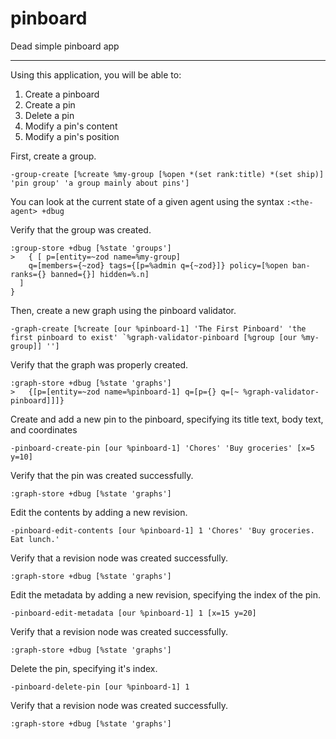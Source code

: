 # pinboard

Dead simple pinboard app

---

Using this application, you will be able to:

1. Create a pinboard
2. Create a pin
3. Delete a pin
4. Modify a pin's content
5. Modify a pin's position


First, create a group.

```
-group-create [%create %my-group [%open *(set rank:title) *(set ship)] 'pin group' 'a group mainly about pins']
```

You can look at the current state of a given agent using the syntax `:<the-agent> +dbug`

Verify that the group was created.

```
:group-store +dbug [%state 'groups']
>   { [ p=[entity=~zod name=%my-group]
    q=[members={~zod} tags={[p=%admin q={~zod}]} policy=[%open ban-ranks={} banned={}] hidden=%.n]
  ]
}
```


Then, create a new graph using the pinboard validator.

```
-graph-create [%create [our %pinboard-1] 'The First Pinboard' 'the first pinboard to exist' `%graph-validator-pinboard [%group [our %my-group]] '']
```

Verify that the graph was properly created.
```
:graph-store +dbug [%state 'graphs']
>   {[p=[entity=~zod name=%pinboard-1] q=[p={} q=[~ %graph-validator-pinboard]]]}
```

Create and add a new pin to the pinboard, specifying its title text, body text, and coordinates
```
-pinboard-create-pin [our %pinboard-1] 'Chores' 'Buy groceries' [x=5 y=10]
```

Verify that the pin was created successfully.
```
:graph-store +dbug [%state 'graphs']
```


Edit the contents by adding a new revision.
```
-pinboard-edit-contents [our %pinboard-1] 1 'Chores' 'Buy groceries. Eat lunch.'
```

Verify that a revision node was created successfully.
```
:graph-store +dbug [%state 'graphs']
```

Edit the metadata by adding a new revision, specifying the index of the pin.
```
-pinboard-edit-metadata [our %pinboard-1] 1 [x=15 y=20]
```

Verify that a revision node was created successfully.
```
:graph-store +dbug [%state 'graphs']
```

Delete the pin, specifying it's index.
```
-pinboard-delete-pin [our %pinboard-1] 1
```

Verify that a revision node was created successfully.
```
:graph-store +dbug [%state 'graphs']
```

